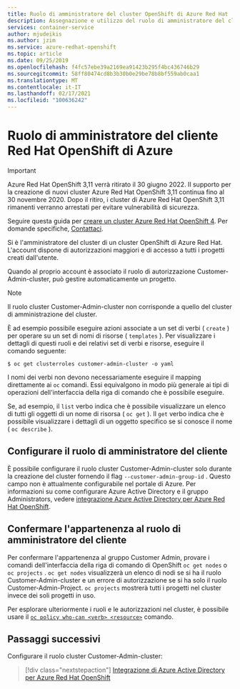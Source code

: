 ```yaml
---
title: Ruolo di amministratore del cluster OpenShift di Azure Red Hat | Microsoft Docs
description: Assegnazione e utilizzo del ruolo di amministratore del cluster OpenShift di Azure Red Hat
services: container-service
author: mjudeikis
ms.author: jzim
ms.service: azure-redhat-openshift
ms.topic: article
ms.date: 09/25/2019
ms.openlocfilehash: f4fc57ebe39a2169ea91423b295f4bc436746b29
ms.sourcegitcommit: 58ff80474cd8b3b30b0e29be78b8bf559ab0caa1
ms.translationtype: MT
ms.contentlocale: it-IT
ms.lasthandoff: 02/17/2021
ms.locfileid: "100636242"
---
```

# <a name="azure-red-hat-openshift-customer-administrator-role"></a>Ruolo di amministratore del cliente Red Hat OpenShift di Azure

> [!IMPORTANT]
> Azure Red Hat OpenShift 3,11 verrà ritirato il 30 giugno 2022. Il supporto per la creazione di nuovi cluster Azure Red Hat OpenShift 3,11 continua fino al 30 novembre 2020. Dopo il ritiro, i cluster di Azure Red Hat OpenShift 3,11 rimanenti verranno arrestati per evitare vulnerabilità di sicurezza.
> 
> Seguire questa guida per [creare un cluster Azure Red Hat OpenShift 4](tutorial-create-cluster.md).
> Per domande specifiche, [Contattaci](mailto:arofeedback@microsoft.com).

Si è l'amministratore del cluster di un cluster OpenShift di Azure Red Hat. L'account dispone di autorizzazioni maggiori e di accesso a tutti i progetti creati dall'utente.

Quando al proprio account è associato il ruolo di autorizzazione Customer-Admin-cluster, può gestire automaticamente un progetto.

> [!Note] 
> Il ruolo cluster Customer-Admin-cluster non corrisponde a quello del cluster di amministrazione del cluster.

È ad esempio possibile eseguire azioni associate a un set di verbi ( `create` ) per operare su un set di nomi di risorse ( `templates` ). Per visualizzare i dettagli di questi ruoli e dei relativi set di verbi e risorse, eseguire il comando seguente:

`$ oc get clusterroles customer-admin-cluster -o yaml`

I nomi dei verbi non devono necessariamente eseguire il mapping direttamente ai `oc` comandi. Essi equivalgono in modo più generale ai tipi di operazioni dell'interfaccia della riga di comando che è possibile eseguire. 

Se, ad esempio, il `list` verbo indica che è possibile visualizzare un elenco di tutti gli oggetti di un nome di risorsa ( `oc get` ). Il `get` verbo indica che è possibile visualizzare i dettagli di un oggetto specifico se si conosce il nome ( `oc describe` ).

## <a name="configure-the-customer-administrator-role"></a>Configurare il ruolo di amministratore del cliente

È possibile configurare il ruolo cluster Customer-Admin-cluster solo durante la creazione del cluster fornendo il flag `--customer-admin-group-id` . Questo campo non è attualmente configurabile nel portale di Azure. Per informazioni su come configurare Azure Active Directory e il gruppo Administrators, vedere [integrazione Azure Active Directory per Azure Red Hat OpenShift](howto-aad-app-configuration.md).

## <a name="confirm-membership-in-the-customer-administrator-role"></a>Confermare l'appartenenza al ruolo di amministratore del cliente

Per confermare l'appartenenza al gruppo Customer Admin, provare i comandi dell'interfaccia della riga di comando di OpenShift `oc get nodes` o `oc projects` . `oc get nodes` visualizzerà un elenco di nodi se si ha il ruolo Customer-Admin-cluster e un errore di autorizzazione se si ha solo il ruolo Customer-Admin-Project. `oc projects` mostrerà tutti i progetti nel cluster invece dei soli progetti in uso.

Per esplorare ulteriormente i ruoli e le autorizzazioni nel cluster, è possibile usare il [`oc policy who-can <verb> <resource>`](https://docs.openshift.com/container-platform/3.11/admin_guide/manage_rbac.html#managing-role-bindings) comando.

## <a name="next-steps"></a>Passaggi successivi

Configurare il ruolo cluster Customer-Admin-cluster:
> [!div class="nextstepaction"]
> [Integrazione di Azure Active Directory per Azure Red Hat OpenShift](howto-aad-app-configuration.md)
